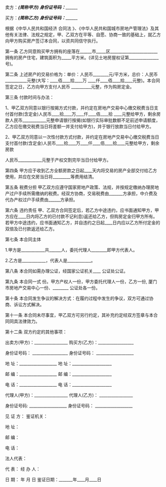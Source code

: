 
 


卖方：_______________(简称甲方) 身份证号码：_____________________


买方：_______________(简称乙方) 身份证号码：_____________________


根据《中华人民共和国经济
合同法
》、《中华人民共和国城市房地产管理法》及其他有关法律、法规之规定，甲、乙双方在平等、自愿、协商一致的基础上，就乙方向甲方购买房产签订本合同，以资共同信守执行。


第一条 乙方同意购买甲方拥有的座落在______市_____区________________________拥有的房产住宅，建筑面积为_____平方米。(详见土地房屋权证第_______________号)。


第二条 上述房产的交易价格为：单价：人民币________元/平方米，总价：人民币___________元整(大写：____佰____拾____万 ____仟____佰____拾____元整)。本合同签定之日，乙方向甲方支付人民币 __________元整，作为购房定金。


第三条 付款时间与办法：


1、甲乙双方同意以银行按揭方式付款，并约定在房地产交易中心缴交税费当日支付首付款(含定金)人民币____拾____万____仟____佰____拾 ____元整给甲方，剩余房款人民币____________元整申请银行按揭(如银行实际审批数额不足前述申请额度，乙方应在缴交税费当日将差额一并支付给甲方)，并于银行放款当日付给甲方。


2、甲乙双方同意以一次性付款方式付款，并约定在房地产交易中心缴交税费当日支付首付款(含定金)人民币____拾____万____仟____佰____拾____元整给甲方，剩余房款


人民币____________元整于产权交割完毕当日付给甲方。


第四条 甲方应于收到乙方全额房款之日起____天内将交易的房产全部交付给乙方使用，并应在交房当日将_________等费用结清。


第五条 税费分担 甲乙双方应遵守国家房地产政策、法规，并按规定缴纳办理房地产过户手续所需缴纳的税费。经双方协商，交易税费由_______方承担，中介费及代办产权过户手续费由______方承担。


第六条 违约责任 甲、乙双方合同签定后，若乙方中途违约，应书面通知甲方，甲方应在____日内将乙方的已付款不记利息)返还给乙方，但购房定金归甲方所有。若甲方中途违约，应书面通知乙方，并自违约之日起____日内应以乙方所付定金的双倍及已付款返还给乙方。


第七条 本合同主体


1.甲方是____________共______人，委托代理人________即甲方代表人。


2.乙方是____________，代表人是____________。


第八条 本合同如需办理公证，经国家公证机关____ 公证处公证。


第九条 本合同一式 份。甲方产权人一份，甲方委托代理人一份，乙方一份,
厦门
市房地产交易中心一份、________ 公证处各一份。


第十条 本合同发生争议的解决方式：在履约过程中发生的争议，双方可通过协商、诉讼方式解决。


第十一条 本合同未尽事宜，甲乙双方可另行约定，其补充约定经双方签章与本合同同具法律效力。


第十二条 双方约定的其他事项：


出卖方(甲方)：_________________ 购买方(乙方)：__________________


身份证号码： __________________ 身份证号码： ___________________


地 址：___________________ 地 址：____________________


邮 编：___________________ 邮 编：____________________


电 话：___________________ 电 话：____________________


代理人(甲方)：_________________ 代理人(乙方)： _________________


身份证号码: ___________________ 身份证号码： ___________________


见 证 方： 鉴证机关：


地 址：


邮 编：


电 话：


法人代表：


代 表： 经 办 人：


日 期： 年 月 日 鉴证日期：_______年____月____日
 


 

 
 
 
 
 
  


  
 

  


  


  
 
 
 
 

